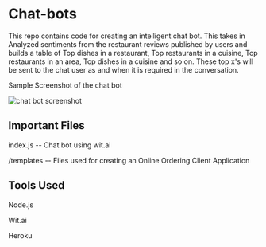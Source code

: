 # Chat-bots
This repo contains code for creating an intelligent chat bot. This takes in Analyzed sentiments from the restaurant reviews published by users and builds a table of Top dishes in a restaurant, Top restaurants in a cuisine, Top restaurants in an area, Top dishes in a cuisine and so on. These top x's will be sent to the chat user as and when it is required in the conversation. 

Sample Screenshot of the chat bot

![chat bot screenshot](https://user-images.githubusercontent.com/8546369/39764638-0ef3e8d4-52ae-11e8-8f1d-e85a3aeab999.png)



## Important Files

index.js -- Chat bot using wit.ai

/templates -- Files used for creating an Online Ordering Client Application


## Tools Used

Node.js

Wit.ai

Heroku


